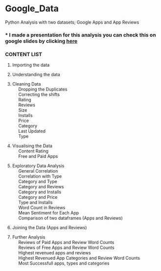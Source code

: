 # Google_Data
Python Analysis with two datasets; Google Apps and App Reviews 

### * I made a presentation for this analysis you can check this on google slides by clicking [here]([(https://drive.google.com/file/d/1hphk01cmFCPCDkvJfA7zudsDFekzmYsU/view?usp=sharing)])



### **CONTENT LIST** 

1. Importing the data
2. Understanding the data
3. Cleaning Data <br/>
&nbsp;&nbsp;&nbsp;&nbsp;  Dropping the Duplicates <br/>
&nbsp;&nbsp;&nbsp;&nbsp;  Correcting the shifts <br/>
&nbsp;&nbsp;&nbsp;&nbsp;  Rating     <br/>
&nbsp;&nbsp;&nbsp;&nbsp;  Reviews   <br/>
&nbsp;&nbsp;&nbsp;&nbsp;  Size   <br/>
&nbsp;&nbsp;&nbsp;&nbsp;  Installs <br/>
&nbsp;&nbsp;&nbsp;&nbsp;  Price   <br/>
&nbsp;&nbsp;&nbsp;&nbsp;  Category  <br/>
&nbsp;&nbsp;&nbsp;&nbsp;  Last Updated <br/>
&nbsp;&nbsp;&nbsp;&nbsp;  Type <br/>


4. Visualising the Data <br/>
&nbsp;&nbsp;&nbsp;&nbsp;  Content Rating <br/>
&nbsp;&nbsp;&nbsp;&nbsp;  Free and Paid Apps <br/>
5. Exploratory Data Analysis  <br/>
&nbsp;&nbsp;&nbsp;&nbsp;  General Correlation   <br/>
&nbsp;&nbsp;&nbsp;&nbsp;  Correlation with Type   <br/>
&nbsp;&nbsp;&nbsp;&nbsp;  Category and Type   <br/>
&nbsp;&nbsp;&nbsp;&nbsp;  Category and Reviews   <br/>
&nbsp;&nbsp;&nbsp;&nbsp;  Category and Installs      <br/>
&nbsp;&nbsp;&nbsp;&nbsp;  Category and Price   <br/>
&nbsp;&nbsp;&nbsp;&nbsp;  Type and Installs   <br/>
&nbsp;&nbsp;&nbsp;&nbsp;  Word Count in Reviews   <br/>
&nbsp;&nbsp;&nbsp;&nbsp;  Mean Sentiment for Each App   <br/>
&nbsp;&nbsp;&nbsp;&nbsp;  Comparison of two dataframes (Apps and Reviews)  <br/>


6. Joining the Data (Apps and Reviews) <br/>
7. Further Analysis <br/>
&nbsp;&nbsp;&nbsp;&nbsp;  Reviews of Paid Apps and Review Word Counts  <br/>
&nbsp;&nbsp;&nbsp;&nbsp;  Reviews of Free Apps and Review Word Counts   <br/>
&nbsp;&nbsp;&nbsp;&nbsp;  Highest revenued apps and reviews   <br/>
&nbsp;&nbsp;&nbsp;&nbsp;  Highest Revenued App Categories and Review Word Counts   <br/>
&nbsp;&nbsp;&nbsp;&nbsp;  Most Successfull apps, types and categories   <br/>

